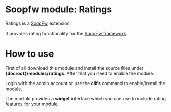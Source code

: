 # Soopfw module: Ratings

Ratings is a [SoopFw](http://soopfw.org) extension.

It provides rating functionality for the [SoopFw framework](http://soopfw.org).

# How to use
First of all download this module and install the source files under **{docroot}/modules/ratings**.
After that you need to enable the module.

Login with the admin account or use the **clifs** command to enable/install the module.

The module provides a **widget** interface which you can use to include rating features for your module.